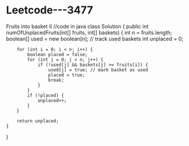 # Leetcode---3477
Fruits into basket II
//code in java 
class Solution {
    public int numOfUnplacedFruits(int[] fruits, int[] baskets) {
        int n = fruits.length;
        boolean[] used = new boolean[n]; // track used baskets
        int unplaced = 0;

        for (int i = 0; i < n; i++) {
            boolean placed = false;
            for (int j = 0; j < n; j++) {
                if (!used[j] && baskets[j] >= fruits[i]) {
                    used[j] = true; // mark basket as used
                    placed = true;
                    break;
                }
            }
            if (!placed) {
                unplaced++;
            }
        }

        return unplaced;
    }
}
